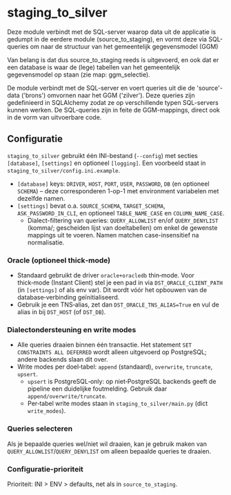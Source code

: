 # staging_to_silver

Deze module verbindt met de SQL-server waarop data uit de applicatie is gedumpt in de eerdere module (source_to_staging),
en vormt deze via SQL-queries om naar de structuur van het gemeentelijk gegevensmodel (GGM)

Van belang is dat dus source_to_staging reeds is uitgevoerd, en ook dat er een database is waar de (lege) tabellen
van het gemeentelijk gegevensmodel op staan (zie map: ggm_selectie).

De module verbindt met de SQL-server en voert queries uit die de 'source'-data ('brons') omvornen naar het GGM ('zilver').
Deze queries zijn gedefinieerd in SQLAlchemy zodat ze op verschillende typen SQL-servers kunnen werken.
De SQL-queries zijn in feite de GGM-mappings, direct ook in de vorm van uitvoerbare code.

## Configuratie

`staging_to_silver` gebruikt één INI-bestand (`--config`) met secties `[database]`, `[settings]` en optioneel `[logging]`.
Een voorbeeld staat in `staging_to_silver/config.ini.example`.

- `[database]` keys: `DRIVER`, `HOST`, `PORT`, `USER`, `PASSWORD`, `DB` (en optioneel `SCHEMA`) – deze corresponderen 1-op-1 met environment variabelen met dezelfde namen.
- `[settings]` bevat o.a. `SOURCE_SCHEMA`, `TARGET_SCHEMA`, `ASK_PASSWORD_IN_CLI`, en optioneel `TABLE_NAME_CASE` en `COLUMN_NAME_CASE`.
	- Dialect-filtering van queries: `QUERY_ALLOWLIST` en/of `QUERY_DENYLIST` (komma/; gescheiden lijst van doeltabellen) om enkel de gewenste mappings uit te voeren. Namen matchen case-insensitief na normalisatie.

### Oracle (optioneel thick‑mode)

- Standaard gebruikt de driver `oracle+oracledb` thin‑mode. Voor thick‑mode (Instant Client) stel je een pad in via `DST_ORACLE_CLIENT_PATH` (in `[settings]` of als env var). Dit wordt vóór het opbouwen van de database‑verbinding geïnitialiseerd.
- Gebruik je een TNS‑alias, zet dan `DST_ORACLE_TNS_ALIAS=True` en vul de alias in bij `DST_HOST` (of `DST_DB`).

### Dialectondersteuning en write modes

- Alle queries draaien binnen één transactie. Het statement `SET CONSTRAINTS ALL DEFERRED` wordt alleen uitgevoerd op PostgreSQL; andere backends slaan dit over.
- Write modes per doel‑tabel: `append` (standaard), `overwrite`, `truncate`, `upsert`.
	- `upsert` is PostgreSQL‑only: op niet‑PostgreSQL backends geeft de pipeline een duidelijke foutmelding. Gebruik daar `append/overwrite/truncate`.
	- Per‑tabel write modes staan in `staging_to_silver/main.py` (dict `write_modes`).

### Queries selecteren

Als je bepaalde queries wel/niet wil draaien, kan je gebruik maken van `QUERY_ALLOWLIST`/`QUERY_DENYLIST` om alleen
bepaalde queries te draaien.

### Configuratie-prioriteit

Prioriteit: INI > ENV > defaults, net als in `source_to_staging`.